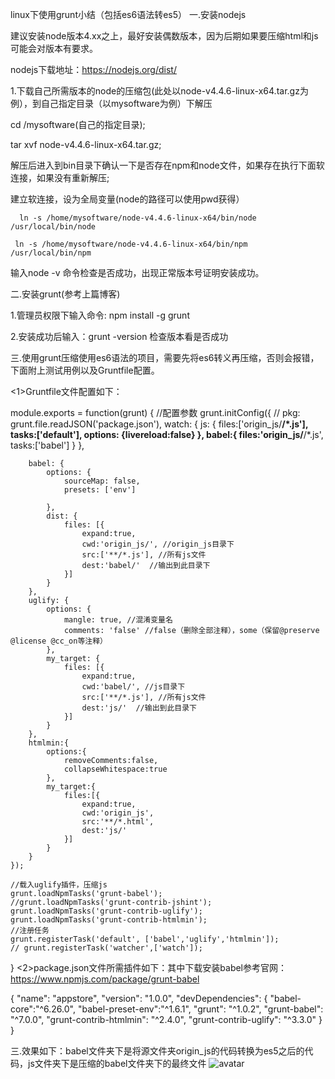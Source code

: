 linux下使用grunt小结（包括es6语法转es5）
一.安装nodejs

建议安装node版本4.xx之上，最好安装偶数版本，因为后期如果要压缩html和js可能会对版本有要求。

nodejs下载地址：https://nodejs.org/dist/

1.下载自己所需版本的node的压缩包(此处以node-v4.4.6-linux-x64.tar.gz为例），到自己指定目录（以mysoftware为例）下解压

cd  /mysoftware(自己的指定目录);

tar xvf node-v4.4.6-linux-x64.tar.gz;

解压后进入到bin目录下确认一下是否存在npm和node文件，如果存在执行下面软连接，如果没有重新解压;

建立软连接，设为全局变量(node的路径可以使用pwd获得）

      ln -s /home/mysoftware/node-v4.4.6-linux-x64/bin/node /usr/local/bin/node

     ln -s /home/mysoftware/node-v4.4.6-linux-x64/bin/npm /usr/local/bin/npm

输入node -v 命令检查是否成功，出现正常版本号证明安装成功。

二.安装grunt(参考上篇博客)

1.管理员权限下输入命令: npm install -g grunt

2.安装成功后输入：grunt -version 检查版本看是否成功

三.使用grunt压缩使用es6语法的项目，需要先将es6转义再压缩，否则会报错，下面附上测试用例以及Gruntfile配置。

<1>Gruntfile文件配置如下：

module.exports = function(grunt) {
    //配置参数
    grunt.initConfig({
        // pkg: grunt.file.readJSON('package.json'),
        watch: {
            js: {
                files:['origin_js/**/*.js'],
                tasks:['default'],
                options: {livereload:false}
            },
            babel:{
                files:'origin_js/**/*.js',
                tasks:['babel']
            }
        },
 
 
        babel: {
            options: {
                sourceMap: false,
                presets: ['env']
 
            },
            dist: {
                files: [{
                    expand:true,
                    cwd:'origin_js/', //origin_js目录下
                    src:['**/*.js'], //所有js文件
                    dest:'babel/'  //输出到此目录下
                }]
            }
        },
        uglify: {
            options: {
                mangle: true, //混淆变量名
                comments: 'false' //false（删除全部注释），some（保留@preserve @license @cc_on等注释）
            },
            my_target: {
                files: [{
                    expand:true,
                    cwd:'babel/', //js目录下
                    src:['**/*.js'], //所有js文件
                    dest:'js/'  //输出到此目录下
                }]
            }
        },
        htmlmin:{
            options:{
                removeComments:false,
                collapseWhitespace:true
            },
            my_target:{
                files:[{
                    expand:true,
                    cwd:'origin_js',
                    src:'**/*.html',
                    dest:'js/'
                }]
            }
        }
    });
 
    //载入uglify插件，压缩js
    grunt.loadNpmTasks('grunt-babel');
    //grunt.loadNpmTasks('grunt-contrib-jshint');
    grunt.loadNpmTasks('grunt-contrib-uglify');
    grunt.loadNpmTasks('grunt-contrib-htmlmin');
    //注册任务
    grunt.registerTask('default', ['babel','uglify','htmlmin']);
    // grunt.registerTask('watcher',['watch']);
}
<2>package.json文件所需插件如下：其中下载安装babel参考官网：https://www.npmjs.com/package/grunt-babel

{
  "name": "appstore",
  "version": "1.0.0",
  "devDependencies": {
    "babel-core":"^6.26.0",
    "babel-preset-env":"^1.6.1",
    "grunt": "^1.0.2",
    "grunt-babel": "^7.0.0",
    "grunt-contrib-htmlmin": "^2.4.0",
    "grunt-contrib-uglify": "^3.3.0"
  }
}

三.效果如下：babel文件夹下是将源文件夹origin_js的代码转换为es5之后的代码，js文件夹下是压缩的babel文件夹下的最终文件
![avatar](https://img-blog.csdn.net/2018041311361720)
